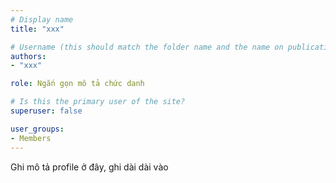 ```yaml
---
# Display name
title: "xxx"

# Username (this should match the folder name and the name on publications)
authors:
- "xxx"

role: Ngắn gọn mô tả chức danh

# Is this the primary user of the site?
superuser: false

user_groups:
- Members
---
```


Ghi mô tả profile ở đây, ghi dài dài vào
